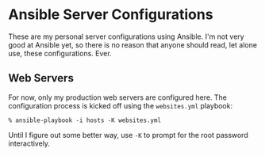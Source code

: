 # Ansible Server Configurations

These are my personal server configurations using Ansible. I'm not very good 
at Ansible yet, so there is no reason that anyone should read, let alone use, 
these configurations. Ever.

## Web Servers

For now, only my production web servers are configured here. The configuration 
process is kicked off using the `websites.yml` playbook:

```
% ansible-playbook -i hosts -K websites.yml
```

Until I figure out some better way, use `-K` to prompt for the root password 
interactively.

